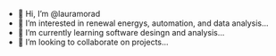 - 👋 Hi, I’m @lauramorad
- 👀 I’m interested in renewal energys, automation, and data analysis...
- 🌱 I’m currently learning software desingn and analysis...
- 💞️ I’m looking to collaborate on projects...

<!---
lauramorad/lauramorad is a ✨ special ✨ repository because its `README.md` (this file) appears on your GitHub profile.
You can click the Preview link to take a look at your changes.
--->
